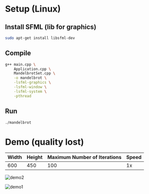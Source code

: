 # Setup (Linux)

## Install SFML (lib for graphics)

```bash
sudo apt-get install libsfml-dev
```

## Compile

```bash
g++ main.cpp \
    Application.cpp \
    MandelbrotSet.cpp \
    -o mandelbrot \
    -lsfml-graphics \
    -lsfml-window \
    -lsfml-system \
    -pthread
```

## Run

```bash
./mandelbrot
```

# Demo (quality lost)

| Width | Height | Maximum Number of Iterations | Speed |
|-------|--------|------------------------------|-------|
| 600   | 450    | 100                          | 1x    |

![demo2](https://github.com/user-attachments/assets/327ca5b5-983d-4006-a843-85a0497e2ef3)

![demo1](https://github.com/user-attachments/assets/d767de3e-61c8-47f3-9b75-574e2868d5f7)


